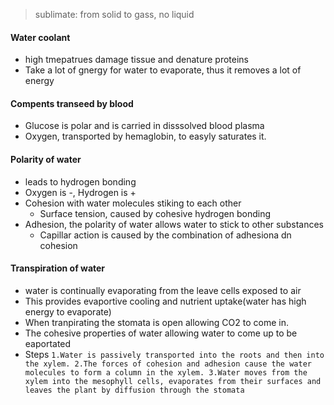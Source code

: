 > sublimate: from solid to gass, no liquid
#### Water coolant
 - high tmepatrues damage tissue and denature proteins
 - Take a lot of gnergy for water to evaporate, thus it removes a lot of energy
#### Compents transeed by blood
 - Glucose is polar and is carried in disssolved blood plasma
 - Oxygen, transported by hemaglobin, to easyly saturates it.
#### Polarity of water
 - leads to hydrogen bonding
 - Oxygen is -, Hydrogen is +
 - Cohesion with water molecules stiking to each other
	 - Surface tension, caused by cohesive hydrogen bonding
 - Adhesion, the polarity of water allows water to stick to other substances
	 - Capillar action is caused by the combination of adhesiona dn cohesion
	
#### Transpiration of water
 - water is continually evaporating from the leave cells exposed to air
 - This provides evaportive cooling and nutrient uptake(water has high energy to evaporate)
 - When tranpirating the stomata is open allowing CO2 to come in. 
 - The cohesive properties of water allowing water to come up to be eaportated
 - Steps `1.Water is passively transported into the roots and then into the xylem.
2.The forces of cohesion and adhesion cause the water molecules to form a column in the xylem.
3.Water moves from the xylem into the mesophyll cells, evaporates from their surfaces and leaves the plant by diffusion through the stomata`
<!--stackedit_data:
eyJoaXN0b3J5IjpbNTU2NzYxMjM5LC00ODYxODkxODUsLTMxOT
EzMzg4OSwxNDc3OTkzMDQ2LDQ2OTAyMzIwMV19
-->